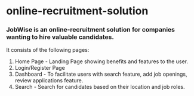 # online-recruitment-solution
### JobWise is an online-recruitment solution for companies wanting to hire valuable candidates.
It consists of the following pages:
1. Home Page - Landing Page showing benefits and features to the user.
2. Login/Register Page
3. Dashboard - To facilitate users with search feature, add job openings, review applications feature.
4. Search - Search for candidates based on their location and job roles.
